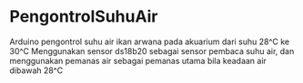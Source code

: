 # PengontrolSuhuAir
Arduino pengontrol suhu air ikan arwana pada akuarium dari suhu 28^C ke 30^C
Menggunakan sensor ds18b20 sebagai sensor pembaca suhu air, 
dan menggunakan pemanas air sebagai pemanas utama bila keadaan air dibawah 28^C
